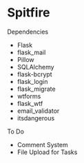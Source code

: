 # Spitfire

Dependencies
- Flask
- flask_mail
- Pillow
- SQLAlchemy
- flask-bcrypt
- flask_login 
- flask_migrate 
- wtforms
- flask_wtf
- email_validator
- itsdangerous

To Do
- Comment System
- File Upload for Tasks
